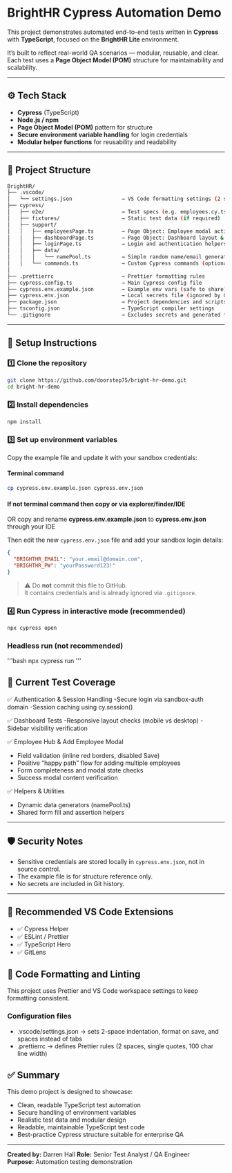 # BrightHR Cypress Automation Demo

This project demonstrates automated end-to-end tests written in **Cypress** with **TypeScript**, focused on the **BrightHR Lite** environment.

It’s built to reflect real-world QA scenarios — modular, reusable, and clear.  
Each test uses a **Page Object Model (POM)** structure for maintainability and scalability.

---

## ⚙️ Tech Stack

- **Cypress** (TypeScript)
- **Node.js / npm**
- **Page Object Model (POM)** pattern for structure
- **Secure environment variable handling** for login credentials
- **Modular helper functions** for reusability and readability

---

## 🧩 Project Structure

```bash
BrightHR/
├── .vscode/
│   └── settings.json                → VS Code formatting settings (2 spaces)
├── cypress/
│   ├── e2e/                         → Test specs (e.g. employees.cy.ts)
│   ├── fixtures/                    → Static test data (if required)
│   ├── support/
│   │   ├── employeesPage.ts         → Page Object: Employee modal actions/assertions
│   │   ├── dashboardPage.ts         → Page Object: Dashboard layout & navigation
│   │   ├── loginPage.ts             → Login and authentication helpers
│   │   ├── data/
│   │   │   └── namePool.ts          → Simple random name/email generators
│   │   └── commands.ts              → Custom Cypress commands (optional)
│
├── .prettierrc                      → Prettier formatting rules 
├── cypress.config.ts                → Main Cypress config file
├── cypress.env.example.json         → Example env vars (safe to share)
├── cypress.env.json                 → Local secrets file (ignored by Git)
├── package.json                     → Project dependencies and scripts
├── tsconfig.json                    → TypeScript compiler settings
└── .gitignore                       → Excludes secrets and generated files
```

---

## 🧰 Setup Instructions

### 1️⃣ Clone the repository

```bash
git clone https://github.com/doorstep75/bright-hr-demo.git
cd bright-hr-demo
```

### 2️⃣ Install dependencies

```bash
npm install
```

### 3️⃣ Set up environment variables

Copy the example file and update it with your sandbox credentials:

#### Terminal command

```bash
cp cypress.env.example.json cypress.env.json
```

#### If not terminal command then copy or via explorer/finder/IDE

OR copy and rename **cypress.env.example.json** to **cypress.env.json** through your IDE

Then edit the new `cypress.env.json` file and add your sandbox login details:

```json
{
  "BRIGHTHR_EMAIL": "your.email@domain.com",
  "BRIGHTHR_PW": "yourPassword123!"
}
```

> ⚠️ Do **not** commit this file to GitHub.  
> It contains credentials and is already ignored via `.gitignore`.

### 4️⃣ Run Cypress in interactive mode (recommended)

```bash
npx cypress open
```

### Headless run (not recommended)

'''bash
npx cypress run
'''

## 🧪 Current Test Coverage

✅ Authentication & Session Handling
-Secure login via sandbox-auth domain
-Session caching using cy.session()

✅ Dashboard Tests
-Responsive layout checks (mobile vs desktop)
-Sidebar visibility verification

✅ Employee Hub & Add Employee Modal

- Field validation (inline red borders, disabled Save)
- Positive “happy path” flow for adding multiple employees
- Form completeness and modal state checks
- Success modal content verification

✅ Helpers & Utilities

- Dynamic data generators (namePool.ts)
- Shared form fill and assertion helpers

---

## 🛡️ Security Notes

- Sensitive credentials are stored locally in `cypress.env.json`, not in source control.
- The example file is for structure reference only.
- No secrets are included in Git history.

---

## 🧭 Recommended VS Code Extensions

- ✅ Cypress Helper
- ✅ ESLint / Prettier
- ✅ TypeScript Hero
- ✅ GitLens

## 🧹 Code Formatting and Linting

This project uses Prettier and VS Code workspace settings to keep formatting consistent.

### Configuration files

- .vscode/settings.json → sets 2-space indentation, format on save, and spaces instead of tabs
- .prettierrc → defines Prettier rules (2 spaces, single quotes, 100 char line width)

## ✅ Summary

This demo project is designed to showcase:

- Clean, readable TypeScript test automation
- Secure handling of environment variables
- Realistic test data and modular design
- Readable, maintainable TypeScript test code
- Best-practice Cypress structure suitable for enterprise QA

---

**Created by:** Darren Hall
**Role:** Senior Test Analyst / QA Engineer  
**Purpose:** Automation testing demonstration
